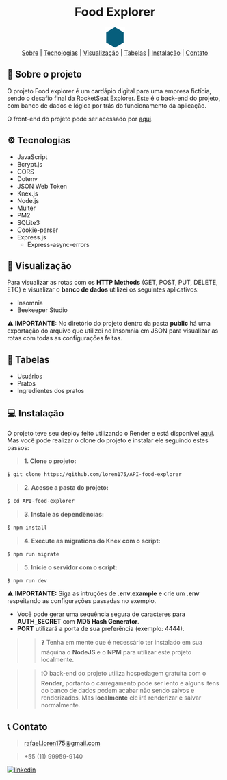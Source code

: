 <div align="center">
 <h1>Food Explorer </h1>
 <img src="./public/food-explorer.svg"></img> 
</div>

<div align="center"> 
<a align="center" href="#📁-sobre-o-projeto">Sobre</a> |
<a align="center" href="#⚙️-tecnologias">Tecnologias</a> |
<a align="center" href="#🔎-visualização">Visualização</a> |
<a align="center" href="#📄-tabelas">Tabelas</a> |
<a align="center" href="#💻-instalação">Instalação</a> |
<a align="center" href="#📞-contato">Contato</a> 
</div>

## 📁 Sobre o projeto

O projeto Food explorer é um cardápio digital para uma empresa fictícia, sendo o desafio final da RocketSeat Explorer. Este é o back-end do projeto, com banco de dados e lógica por trás do funcionamento da aplicação.

O front-end do projeto pode ser acessado por <a href="https://github.com/loren175/front-food-explorer">aqui</a>.

## ⚙️ Tecnologias

- JavaScript
- Bcrypt.js
- CORS
- Dotenv
- JSON Web Token
- Knex.js
- Node.js
- Multer
- PM2
- SQLite3
- Cookie-parser
- Express.js
  - Express-async-errors

## 🔎 Visualização

Para visualizar as rotas com os **HTTP Methods** (GET, POST, PUT, DELETE, ETC) e visualizar o **banco de dados** utilizei os seguintes aplicativos:
- Insomnia
- Beekeeper Studio

⚠️ **IMPORTANTE:** No diretório do projeto dentro da pasta **public** há uma exportação do arquivo que utilizei no Insomnia em JSON para visualizar as rotas com todas as configurações feitas.

## 📄 Tabelas

- Usuários
- Pratos
- Ingredientes dos pratos

## 💻 Instalação

O projeto teve seu deploy feito utilizando o Render e está disponível <a href="https://api-food-explorer-njhs.onrender.com/">aqui</a>. Mas você pode realizar o clone do projeto e instalar ele seguindo estes passos:

> **1. Clone o projeto:**

```bash
$ git clone https://github.com/loren175/API-food-explorer
```

> **2. Acesse a pasta do projeto:**

```bash
$ cd API-food-explorer
```

> **3. Instale as dependências:**

```bash
$ npm install
```

> **4. Execute as migrations do Knex com o script:**

```bash
$ npm run migrate
```

> **5. Inicie o servidor com o script:**

```bash
$ npm run dev
```

⚠️ **IMPORTANTE:** Siga as intruções de **.env.example** e crie um **.env** respeitando as configurações passadas no exemplo.

- Você pode gerar uma sequência segura de caracteres para **AUTH_SECRET** com **MD5 Hash Generator**.
- **PORT** utilizará a porta de sua preferência (exemplo: 4444).

> > ❓ Tenha em mente que é necessário ter instalado em sua máquina o **NodeJS** e o **NPM** para utilizar este projeto localmente.

> > ❗O back-end do projeto utiliza hospedagem gratuita com o **Render**, portanto o carregamento pode ser lento e alguns itens do banco de dados podem acabar não sendo salvos e renderizados. Mas **localmente** ele irá renderizar e salvar normalmente.

## 📞 Contato

> rafael.loren175@gmail.com

> +55 (11) 99959-9140

[![linkedin](https://img.shields.io/badge/linkedin-0A66C2?style=for-the-badge&logo=linkedin&logoColor=white)](https://www.linkedin.com/in/rafael-mota-084825211/)
